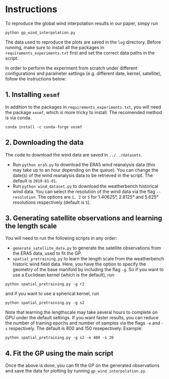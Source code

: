 # Instructions

To reproduce the global wind interpolation results in our paper, simpy run
```
python gp_wind_interpolation.py
```
The data used to reproduce the plots are saved in the `log` directory. Before running, make sure to install all the packages in `requirements_experiments.txt` first and set the correct data paths in the script.

In order to perform the experiment from scratch under different configurations and parameter settings (e.g. different date, kernel, satellite), follow the instructions below:

## 1. Installing `xesmf`
In addition to the packages in `requirements_experiments.txt`, you will need the package `xesmf`, which is more tricky to install. The recomended method is via conda.

```
conda install -c conda-forge xesmf
```

## 2. Downloading the data
The code to download the wind data are saved in `../../datasets`.
- Run `python era5.py` to download the ERA5 wind reanalysis data (this may take up to an hour depending on the queue). You can change the date(s) of the wind reanalysis data to be retrieved in the script. The default is `2019-01-01`.
- Run `python wind_dataset.py` to download the weatherbench historical wind data. You can select the resolution of the wind data via the flag `--resolution`. The options are `1, 2` or `5` for 1.40625°, 2.8125° and 5.625° resolutions respectively (default is `5`).

## 3. Generating satellite observations and learning the length scale
You will need to run the following scripts in any order:
- `generate_satellite_data.py` to generate the satellite observations from the ERA5 data, used to fit the GP.
- `spatial_pretraining.py` to learn the length scale from the weatherbench historic wind field data.
Here, you have the option to specify the geometry of the base manifold by including the flag `-g`. So if you want to use a Euclidean kernel (which is the default), run
```
python spatial_pretraining.py -g r2
```
and if you want to use a spherical kernel, run
```
python spatial_pretraining.py -g s2
```

Note that learning the lengthscale may take several hours to complete on GPU under the default settings. If you want faster results, you can reduce the number of training epochs and number of samples via the flags `-e` and `-s` respectively. The default is 800 and 150 resepectively. Example:
```
python spatial_pretraining.py -g s2 -e 400 -s 20
```

## 4. Fit the GP using the main script
Once the above is done, you can fit the GP on the generated observations and save the data for plotting by running `gp_wind_interpolation.py`.
